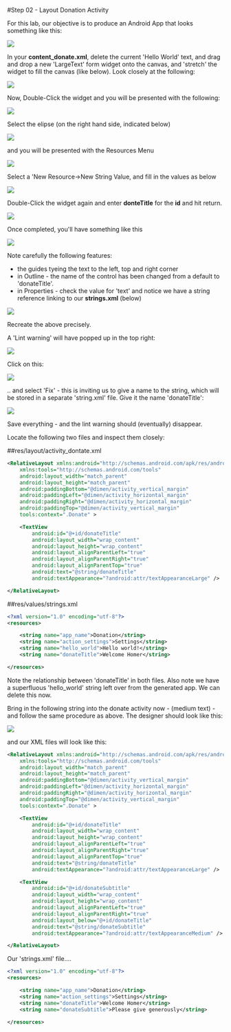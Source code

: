 #Step 02 - Layout Donation Activity

For this lab, our objective is to produce an Android App that looks something like this:

![](../img/completeappv1.png)

In your <b>content_donate.xml</b>, delete the current 'Hello World' text, and drag and drop a new 'LargeText' form widget onto the canvas, and 'stretch' the widget to fill the canvas (like below). Look closely at the following:

![](../img/lab2s201.png)

Now, Double-Click the widget and you will be presented with the following:

![](../img/lab2s202.png)

Select the elipse (on the right hand side, indicated below)

![](../img/lab2s203.png)

and you will be presented with the Resources Menu

![](../img/lab2s204.png)

Select a 'New Resource->New String Value, and fill in the values as below

![](../img/lab2s205.png)

Double-Click the widget again and enter <b>donteTitle</b> for the <b>id</b> and hit return. 

![](../img/lab2s205a.png)

Once completed, you'll have something like this

![](../img/lab2s206.png)

Note carefully the following features:

- the guides tyeing the text to the left, top and right corner
- in Outline - the name of the control has been changed from a default to 'donateTitle'.
- in Properties - check the value for 'text' and notice we have a string reference linking to our <b>strings.xml</b> (below)

![](../img/lab2s207.png)

Recreate the above precisely.

A 'Lint warning' will have popped up in the top right:

![](../img/09.png)

Click on this:

![](../img/10.png)

.. and select 'Fix' - this is inviting us to give a name to the string, which will be stored in a separate 'string.xml' file. Give it the name 'donateTitle':

![](../img/11.png)

Save everything - and the lint warning should (eventually) disappear.

Locate the following two files and inspect them closely:

##res/layout/activity_dontate.xml
~~~xml
<RelativeLayout xmlns:android="http://schemas.android.com/apk/res/android"
    xmlns:tools="http://schemas.android.com/tools"
    android:layout_width="match_parent"
    android:layout_height="match_parent"
    android:paddingBottom="@dimen/activity_vertical_margin"
    android:paddingLeft="@dimen/activity_horizontal_margin"
    android:paddingRight="@dimen/activity_horizontal_margin"
    android:paddingTop="@dimen/activity_vertical_margin"
    tools:context=".Donate" >

    <TextView
        android:id="@+id/donateTitle"
        android:layout_width="wrap_content"
        android:layout_height="wrap_content"
        android:layout_alignParentLeft="true"
        android:layout_alignParentRight="true"
        android:layout_alignParentTop="true"
        android:text="@string/donateTitle"
        android:textAppearance="?android:attr/textAppearanceLarge" />

</RelativeLayout>
~~~

##res/values/strings.xml
~~~xml
<?xml version="1.0" encoding="utf-8"?>
<resources>

    <string name="app_name">Donation</string>
    <string name="action_settings">Settings</string>
    <string name="hello_world">Hello world!</string>
    <string name="donateTitle">Welcome Homer</string>

</resources>

~~~

Note the relationship between 'donateTitle' in both files. Also note we have a superfluous 'hello_world' string left over from the generated app. We can delete this now.

Bring in the following string into the donate activity now - (medium text) - and follow the same procedure as above. The designer should look like this:

![](../img/12.png)

and our XML files will look like this:

~~~xml
<RelativeLayout xmlns:android="http://schemas.android.com/apk/res/android"
    xmlns:tools="http://schemas.android.com/tools"
    android:layout_width="match_parent"
    android:layout_height="match_parent"
    android:paddingBottom="@dimen/activity_vertical_margin"
    android:paddingLeft="@dimen/activity_horizontal_margin"
    android:paddingRight="@dimen/activity_horizontal_margin"
    android:paddingTop="@dimen/activity_vertical_margin"
    tools:context=".Donate" >

    <TextView
        android:id="@+id/donateTitle"
        android:layout_width="wrap_content"
        android:layout_height="wrap_content"
        android:layout_alignParentLeft="true"
        android:layout_alignParentRight="true"
        android:layout_alignParentTop="true"
        android:text="@string/donateTitle"
        android:textAppearance="?android:attr/textAppearanceLarge" />

    <TextView
        android:id="@+id/donateSubtitle"
        android:layout_width="wrap_content"
        android:layout_height="wrap_content"
        android:layout_alignParentLeft="true"
        android:layout_alignParentRight="true"
        android:layout_below="@+id/donateTitle"
        android:text="@string/donateSubtitle"
        android:textAppearance="?android:attr/textAppearanceMedium" />

</RelativeLayout>
~~~
Our 'strings.xml' file....
~~~xml
<?xml version="1.0" encoding="utf-8"?>
<resources>

    <string name="app_name">Donation</string>
    <string name="action_settings">Settings</string>
    <string name="donateTitle">Welcome Homer</string>
    <string name="donateSubtitle">Please give generously</string>

</resources>
~~~



